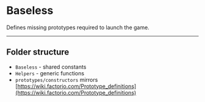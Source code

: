 # Baseless

Defines missing prototypes required to launch the game.

---

## Folder structure

- `Baseless` - shared constants
- `Helpers` - generic functions
- `prototypes/constructors` mirrors [https://wiki.factorio.com/Prototype_definitions](https://wiki.factorio.com/Prototype_definitions)
